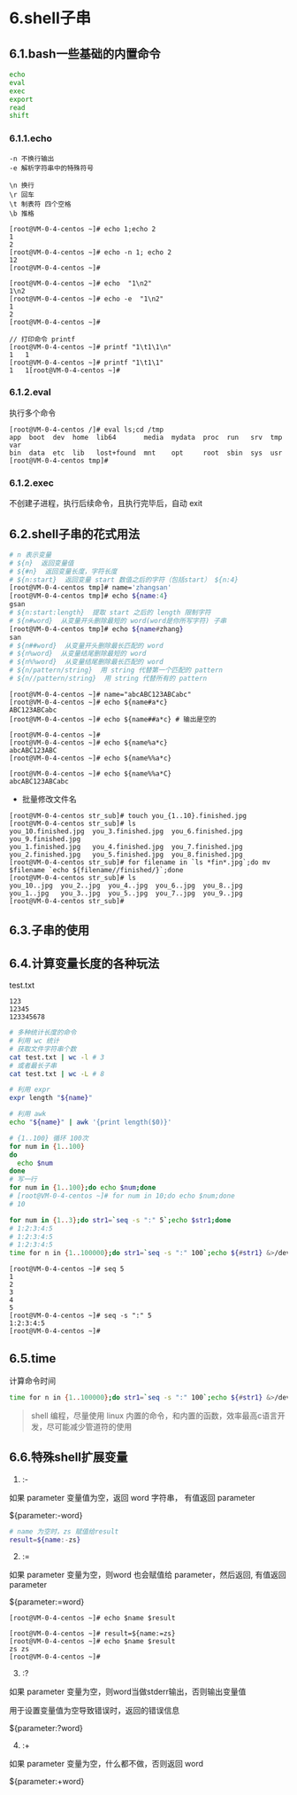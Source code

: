 # 6.shell子串

## 6.1.bash一些基础的内置命令

```bash
echo
eval
exec
export
read
shift
```

### 6.1.1.echo

```
-n 不换行输出
-e 解析字符串中的特殊符号

\n 换行
\r 回车
\t 制表符 四个空格
\b 推格
```

```
[root@VM-0-4-centos ~]# echo 1;echo 2
1
2
[root@VM-0-4-centos ~]# echo -n 1; echo 2
12
[root@VM-0-4-centos ~]# 
```

```
[root@VM-0-4-centos ~]# echo  "1\n2"
1\n2
[root@VM-0-4-centos ~]# echo -e  "1\n2"
1
2
[root@VM-0-4-centos ~]# 
```

```
// 打印命令 printf
[root@VM-0-4-centos ~]# printf "1\t1\1\n"
1	1
[root@VM-0-4-centos ~]# printf "1\t1\1"
1	1[root@VM-0-4-centos ~]# 
```

### 6.1.2.eval

执行多个命令

```
[root@VM-0-4-centos /]# eval ls;cd /tmp
app  boot  dev  home  lib64       media  mydata  proc  run   srv  tmp  var
bin  data  etc  lib   lost+found  mnt    opt     root  sbin  sys  usr
[root@VM-0-4-centos tmp]# 
```

### 6.1.2.exec

不创建子进程，执行后续命令，且执行完毕后，自动 exit

## 6.2.shell子串的花式用法

```sh
# n 表示变量
# ${n}  返回变量值
# ${#n}  返回变量长度，字符长度
# ${n:start}  返回变量 start 数值之后的字符（包括start） ${n:4}
[root@VM-0-4-centos tmp]# name='zhangsan'
[root@VM-0-4-centos tmp]# echo ${name:4}
gsan
# ${n:start:length}  提取 start 之后的 length 限制字符
# ${n#word}  从变量开头删除最短的 word(word是你所写字符) 子串
[root@VM-0-4-centos tmp]# echo ${name#zhang}
san 
# ${n##word}  从变量开头删除最长匹配的 word
# ${n%word}  从变量结尾删除最短的 word
# ${n%%word}  从变量结尾删除最长匹配的 word
# ${n/pattern/string}  用 string 代替第一个匹配的 pattern
# ${n//pattern/string}  用 string 代替所有的 pattern
```

```
[root@VM-0-4-centos ~]# name="abcABC123ABCabc"
[root@VM-0-4-centos ~]# echo ${name#a*c}
ABC123ABCabc
[root@VM-0-4-centos ~]# echo ${name##a*c} # 输出是空的

[root@VM-0-4-centos ~]# 
[root@VM-0-4-centos ~]# echo ${name%a*c}
abcABC123ABC
[root@VM-0-4-centos ~]# echo ${name%%a*c}

[root@VM-0-4-centos ~]# echo ${name%%a*C}
abcABC123ABCabc
```

* 批量修改文件名
```
[root@VM-0-4-centos str_sub]# touch you_{1..10}.finished.jpg
[root@VM-0-4-centos str_sub]# ls
you_10.finished.jpg  you_3.finished.jpg  you_6.finished.jpg  you_9.finished.jpg
you_1.finished.jpg   you_4.finished.jpg  you_7.finished.jpg
you_2.finished.jpg   you_5.finished.jpg  you_8.finished.jpg
[root@VM-0-4-centos str_sub]# for filename in `ls *fin*.jpg`;do mv $filename `echo ${filename//finished/}`;done 
[root@VM-0-4-centos str_sub]# ls
you_10..jpg  you_2..jpg  you_4..jpg  you_6..jpg  you_8..jpg
you_1..jpg   you_3..jpg  you_5..jpg  you_7..jpg  you_9..jpg
[root@VM-0-4-centos str_sub]# 
```

## 6.3.子串的使用

## 6.4.计算变量长度的各种玩法

test.txt
```
123
12345
123345678
```

```sh
# 多种统计长度的命令
# 利用 wc 统计
# 获取文件字符串个数
cat test.txt | wc -l # 3
# 或者最长子串
cat test.txt | wc -L # 8

# 利用 expr
expr length "${name}"

# 利用 awk
echo "${name}" | awk '{print length($0)}'
```

```bash
# {1..100} 循环 100次
for num in {1..100} 
do 
  echo $num
done 
# 写一行
for num in {1..100};do echo $num;done 
# [root@VM-0-4-centos ~]# for num in 10;do echo $num;done
# 10
```

```bash
for num in {1..3};do str1=`seq -s ":" 5`;echo $str1;done 
# 1:2:3:4:5
# 1:2:3:4:5
# 1:2:3:4:5
time for n in {1..100000};do str1=`seq -s ":" 100`;echo ${#str1} &>/dev/null;done
```

```
[root@VM-0-4-centos ~]# seq 5
1
2
3
4
5
[root@VM-0-4-centos ~]# seq -s ":" 5
1:2:3:4:5
[root@VM-0-4-centos ~]# 
```

## 6.5.time 

计算命令时间

```bash
time for n in {1..100000};do str1=`seq -s ":" 100`;echo ${#str1} &>/dev/null;done
```

> shell 编程，尽量使用 linux 内置的命令，和内置的函数，效率最高c语言开发，尽可能减少管道符的使用

## 6.6.特殊shell扩展变量

1. :-

如果 parameter 变量值为空，返回 word 字符串， 有值返回 parameter

${parameter:-word}

```bash
# name 为空时，zs 赋值给result
result=${name:-zs}
```

2. :=

如果 parameter 变量为空，则word 也会赋值给 parameter，然后返回, 有值返回 parameter

${parameter:=word}

```
[root@VM-0-4-centos ~]# echo $name $result

[root@VM-0-4-centos ~]# result=${name:=zs}
[root@VM-0-4-centos ~]# echo $name $result
zs zs
[root@VM-0-4-centos ~]# 
```

3. :?

如果 parameter 变量为空，则word当做stderr输出，否则输出变量值

用于设置变量值为空导致错误时，返回的错误信息

${parameter:?word}

4. :+

如果 parameter 变量为空，什么都不做，否则返回 word

${parameter:+word}